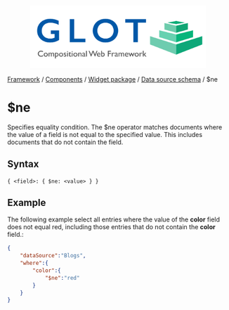 <p align="center">
  <img src="../../assets/glot_logo_new.svg" width="400px" alt="glot: compositional web framework">
</p>

[Framework](../framework.md) / [Components](../components.md) / [Widget package](widget-packages.md) / [Data source schema](data-source-schema.md) / $ne

# $ne

Specifies equality condition. The $ne operator matches documents where the value of a field is not equal to the specified value. This includes documents that do not contain the field.

## Syntax

    { <field>: { $ne: <value> } }

## Example

The following example select all entries where the value of the **color** field does not equal red, including those entries that do not contain the **color** field.:

```json
{
    "dataSource":"Blogs",
    "where":{
        "color":{
            "$ne":"red"
        }
    }
}
```
